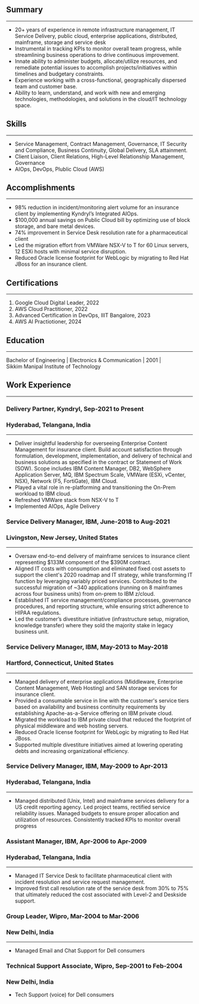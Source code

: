 ## Summary
---
- 20+ years of experience in remote infrastructure management, IT Service Delivery, public cloud, enterprise applications, distributed, mainframe, storage and service desk
- Instrumental in tracking KPIs to monitor overall team progress, while streamlining business operations to drive continuous improvement.
- Innate ability to administer budgets, allocate/utilize resources, and remediate potential issues to accomplish
projects/initiatives within timelines and budgetary constraints.
- Experience working with a cross-functional, geographically dispersed team and customer base.
- Ability to learn, understand, and work with new and emerging technologies, methodologies, and solutions in the cloud/IT technology space.

## Skills
---
- Service Management, Contract Management, Governance, IT Security and Compliance, Business Continuity, Global Delivery, SLA attainment.
- Client Liaison, Client Relations, High-Level Relationship Management, Governance
- AIOps, DevOps, Plublic Cloud (AWS)

## Accomplishments
---
- 98% reduction in incident/monitoring alert volume for an insurance client by implementing Kyndryl’s Integrated
AIOps.
- $100,000 annual savings on Public Cloud bill by optimizing use of block storage, and bare metal devices.
- 74% improvement in Service Desk resolution rate for a pharmaceutical client
- Led the migration effort from VMWare NSX-V to T for 60 Linux servers, 12 ESXi hosts with minimal service
disruption.
- Reduced Oracle license footprint for WebLogic by migrating to Red Hat JBoss for an insurance client.

## Certifications
---
1. Google Cloud Digital Leader, 2022
2. AWS Cloud Practitioner, 2022
3. Advanced Certification in DevOps, IIIT Bangalore, 2023
4. AWS AI Practiotioner, 2024

## Education
---
Bachelor of Engineering | Electronics & Communication | 2001 |  
Sikkim Manipal Institute of Technology

## Work Experience
---
### Delivery Partner, Kyndryl, Sep-2021 to Present
### Hyderabad, Telangana, India
---
- Deliver insightful leadership for overseeing Enterprise Content Management for insurance client. Build account
satisfaction through formulation, development, implementation, and delivery of technical and business solutions as
specified in the contract or Statement of Work (SOW). Scope includes IBM Content Manager, DB2, WebSphere
Application Server, MQ, IBM Spectrum Scale, VMWare (ESXi, vCenter, NSX), Network (F5, FortiGate), IBM
Cloud.
- Played a vital role in re-platforming and transitioning the On-Prem workload to IBM cloud.
- Refreshed VMWare stack from NSX-V to T
- Implemented AIOps, Agile Delivery

### Service Delivery Manager, IBM, June-2018 to Aug-2021
### Livingston, New Jersey, United States
---
- Oversaw end-to-end delivery of mainframe services to insurance client representing $133M component of the
$390M contract.
- Aligned IT costs with consumption and eliminated fixed cost assets to support the client's 2020 roadmap and IT
strategy, while transforming IT function by leveraging variably priced services.
Contributed to the successful migration of ~340 applications (running on 8 mainframes across four business units)
from on-prem to IBM z/cloud.
- Established IT service management/compliance processes, governance procedures, and reporting structure, while
ensuring strict adherence to HIPAA regulations.
- Led the customer’s divestiture initiative (infrastructure setup, migration, knowledge transfer) where they sold the
majority stake in legacy business unit.

### Service Delivery Manager, IBM, May-2013 to May-2018
### Hartford, Connecticut,  United States
---
- Managed delivery of enterprise applications (Middleware, Enterprise Content Management, Web Hosting) and SAN
storage services for insurance client.
- Provided a consumable service in line with the customer's service tiers based on availability and business continuity
requirements by establishing Apache-as-a-Service offering on IBM private cloud.
- Migrated the workload to IBM private cloud that reduced the footprint of physical middleware and web hosting
servers.
- Reduced Oracle license footprint for WebLogic by migrating to Red Hat JBoss.
- Supported multiple divestiture initiatives aimed at lowering operating debts and increasing organizational efficiency.

### Service Delivery Manager, IBM, May-2009 to Apr-2013
### Hyderabad, Telangana,  India
---
- Managed distributed (Unix, Intel) and mainframe services delivery for a US credit reporting agency. Led project
teams, rectified service reliability issues. Managed budgets to ensure proper allocation and utilization of resources.
Consistently tracked KPIs to monitor overall progress

### Assistant Manager, IBM, Apr-2006 to Apr-2009
### Hyderabad, Telangana,  India
---
- Managed IT Service Desk to facilitate pharmaceutical client with incident resolution and service request
management.
- Improved first call resolution rate of the service desk from 30% to 75% that ultimately reduced the cost associated
with Level-2 and Deskside support.

### Group Leader, Wipro, Mar-2004 to Mar-2006
### New Delhi, India
---
- Managed Email and Chat Support for Dell consumers

### Technical Support Associate, Wipro, Sep-2001 to Feb-2004
### New Delhi, India
- Tech Support (voice) for Dell consumers

